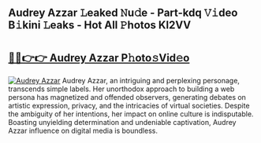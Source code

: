 ## Audrey Azzar 𝙻eaked 𝙽u𝚍e - Part-kdq 𝚅𝚒deo B𝚒kini 𝙻eaks - Hot All 𝙿hotos Kl2VV

# <h2><a href="http://ld3j6v.urlbe.top/?page=Audrey+Azzar">🔗🔗👉👉 Audrey Azzar P𝚑oto𝚜Vid𝚎o</a></h2>

[![Audrey Azzar](https://i.imgur.com/eBuTRDB.gif)](http://ld3j6v.urlbe.top/?page=Audrey+Azzar)
Audrey Azzar, an intriguing and perplexing personage, transcends simple labels. Her unorthodox approach to building a web persona has magnetized and offended observers, generating debates on artistic expression, privacy, and the intricacies of virtual societies. Despite the ambiguity of her intentions, her impact on online culture is indisputable. Boasting unyielding determination and undeniable captivation, Audrey Azzar influence on digital media is boundless.
